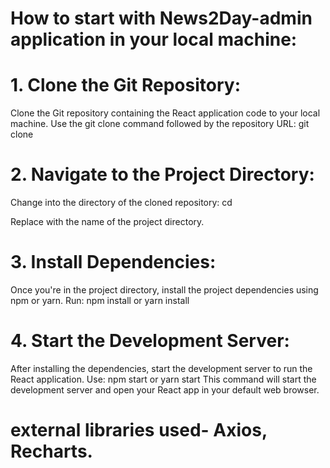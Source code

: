 # How to start with News2Day-admin application in your local machine:

# 1. Clone the Git Repository:
   Clone the Git repository containing the React application code to your local machine. Use the git clone command followed by the repository URL:
   git clone <repository-url>

# 2. Navigate to the Project Directory:
Change into the directory of the cloned repository:
cd <project-directory>

Replace <project-directory> with the name of the project directory.

# 3. Install Dependencies:
Once you're in the project directory, install the project dependencies using npm or yarn.
Run:  npm install
or  yarn install

# 4.  Start the Development Server:
After installing the dependencies, start the development server to run the React application.
Use:
npm start
   or
yarn start
This command will start the development server and open your React app in your default web browser.

# external libraries used- Axios, Recharts.
 
